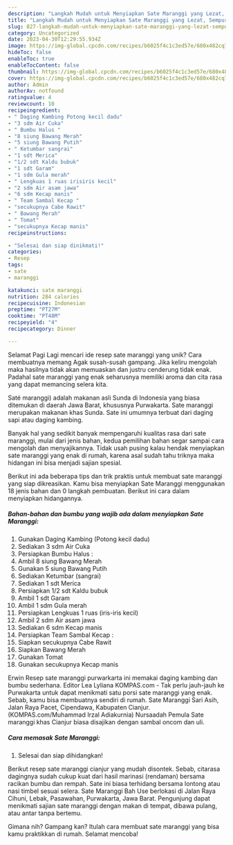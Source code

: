 ```yaml
---
description: "Langkah Mudah untuk Menyiapkan Sate Maranggi yang Lezat, Sempurna"
title: "Langkah Mudah untuk Menyiapkan Sate Maranggi yang Lezat, Sempurna"
slug: 827-langkah-mudah-untuk-menyiapkan-sate-maranggi-yang-lezat-sempurna
category: Uncategorized
date: 2023-04-30T12:29:55.934Z
image: https://img-global.cpcdn.com/recipes/b6025f4c1c3ed57e/680x482cq70/sate-maranggi-foto-resep-utama.jpg
hideToc: false
enableToc: true
enableTocContent: false
thumbnail: https://img-global.cpcdn.com/recipes/b6025f4c1c3ed57e/680x482cq70/sate-maranggi-foto-resep-utama.jpg
cover: https://img-global.cpcdn.com/recipes/b6025f4c1c3ed57e/680x482cq70/sate-maranggi-foto-resep-utama.jpg
author: Admin
authorAv: notfound
ratingvalue: 4
reviewcount: 10
recipeingredient:
- " Daging Kambing Potong kecil dadu"
- "3 sdm Air Cuka"
- " Bumbu Halus "
- "8 siung Bawang Merah"
- "5 siung Bawang Putih"
- " Ketumbar sangrai"
- "1 sdt Merica"
- "1/2 sdt Kaldu bubuk"
- "1 sdt Garam"
- "1 sdm Gula merah"
- " Lengkuas 1 ruas irisiris kecil"
- "2 sdm Air asam jawa"
- "6 sdm Kecap manis"
- " Team Sambal Kecap "
- "secukupnya Cabe Rawit"
- " Bawang Merah"
- " Tomat"
- "secukupnya Kecap manis"
recipeinstructions:

- "Selesai dan siap dinikmati!"
categories:
- Resep
tags:
- sate
- maranggi

katakunci: sate maranggi 
nutrition: 284 calories
recipecuisine: Indonesian
preptime: "PT27M"
cooktime: "PT48M"
recipeyield: "4"
recipecategory: Dinner

---
```



Selamat Pagi Lagi mencari ide resep sate maranggi yang unik? Cara membuatnya memang Agak susah-susah gampang. Jika keliru mengolah maka hasilnya tidak akan memuaskan dan justru cenderung tidak enak. Padahal sate maranggi yang enak seharusnya memiliki aroma dan cita rasa yang dapat memancing selera kita.


Saté maranggi) adalah makanan asli Sunda di Indonesia yang biasa ditemukan di daerah Jawa Barat, khususnya Purwakarta. Sate maranggi merupakan makanan khas Sunda. Sate ini umumnya terbuat dari daging sapi atau daging kambing.

Banyak hal yang sedikit banyak mempengaruhi kualitas rasa dari sate maranggi, mulai dari jenis bahan, kedua pemilihan bahan segar sampai cara mengolah dan menyajikannya. Tidak usah pusing kalau hendak menyiapkan sate maranggi yang enak di rumah, karena asal sudah tahu triknya maka hidangan ini bisa menjadi sajian spesial.


Berikut ini ada beberapa tips dan trik praktis untuk membuat sate maranggi yang siap dikreasikan. Kamu bisa menyiapkan Sate Maranggi menggunakan 18 jenis bahan dan 0 langkah pembuatan. Berikut ini cara dalam menyiapkan hidangannya.

<!--inarticleads1-->

##### Bahan-bahan dan bumbu yang wajib ada dalam menyiapkan Sate Maranggi:

1. Gunakan  Daging Kambing (Potong kecil dadu)
1. Sediakan 3 sdm Air Cuka
1. Persiapkan  Bumbu Halus :
1. Ambil 8 siung Bawang Merah
1. Gunakan 5 siung Bawang Putih
1. Sediakan  Ketumbar (sangrai)
1. Sediakan 1 sdt Merica
1. Persiapkan 1/2 sdt Kaldu bubuk
1. Ambil 1 sdt Garam
1. Ambil 1 sdm Gula merah
1. Persiapkan  Lengkuas 1 ruas (iris-iris kecil)
1. Ambil 2 sdm Air asam jawa
1. Sediakan 6 sdm Kecap manis
1. Persiapkan  Team Sambal Kecap :
1. Siapkan secukupnya Cabe Rawit
1. Siapkan  Bawang Merah
1. Gunakan  Tomat
1. Gunakan secukupnya Kecap manis


Erwin Resep sate maranggi purwarkarta ini memakai daging kambing dan bumbu sederhana. Editor Lea Lyliana KOMPAS.com - Tak perlu jauh-jauh ke Purwakarta untuk dapat menikmati satu porsi sate maranggi yang enak. Sebab, kamu bisa membuatnya sendiri di rumah. Sate Maranggi Sari Asih, Jalan Raya Pacet, Cipendawa, Kabupaten Cianjur. (KOMPAS.com/Muhammad Irzal Adiakurnia) Nursaadah Pemula Sate maranggi khas Cianjur biasa disajikan dengan sambal oncom dan uli. 

<!--inarticleads2-->

##### Cara memasak Sate Maranggi:


1. Selesai dan siap dihidangkan!

Berikut resep sate maranggi cianjur yang mudah disontek. Sebab, citarasa dagingnya sudah cukup kuat dari hasil marinasi (rendaman) bersama racikan bumbu dan rempah. Sate ini biasa terhidang bersama lontong atau nasi timbel sesuai selera. Sate Maranggi Bah Use berlokasi di Jalan Raya Cihuni, Lebak, Pasawahan, Purwakarta, Jawa Barat. Pengunjung dapat menikmati sajian sate maranggi dengan makan di tempat, dibawa pulang, atau antar tanpa bertemu. 

Gimana nih? Gampang kan? Itulah cara membuat sate maranggi yang bisa kamu praktikkan di rumah. Selamat mencoba!
